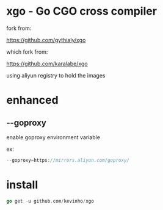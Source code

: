 # xgo - Go CGO cross compiler

fork from:

https://github.com/gythialy/xgo

which fork from:

https://github.com/karalabe/xgo

using aliyun registry to hold the images

# enhanced

## --goproxy

enable goproxy environment variable

ex:

```go
--goproxy=https://mirrors.aliyun.com/goproxy/
```

# install

```go
go get -u github.com/kevinho/xgo
```
